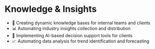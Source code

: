 # Knowledge & Insights

-   🧠 Creating dynamic knowledge bases for internal teams and clients
-   📊 Automating industry insights collection and distribution
-   🤖 Implementing AI-based decision support tools for clients
-   📈 Automating data analysis for trend identification and forecasting
